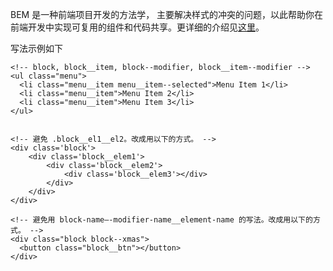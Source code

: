 BEM 是一种前端项目开发的方法学， 主要解决样式的冲突的问题，以此帮助你在前端开发中实现可复用的组件和代码共享。更详细的介绍见[这里](http://www.jianshu.com/p/49023c3f242c)。

写法示例如下
```
<!-- block, block__item, block--modifier, block__item--modifier -->
<ul class="menu">
  <li class="menu__item menu__item--selected">Menu Item 1</li>
  <li class="menu__item">Menu Item 2</li>
  <li class="menu__item">Menu Item 3</li>
</ul>


<!-- 避免 .block__el1__el2。改成用以下的方式。 -->
<div class='block'>
    <div class='block__elem1'>
        <div class='block__elem2'>
            <div class='block__elem3'></div>
        </div>
    </div>
</div>

<!-- 避免用 block-name–-modifier-name__element-name 的写法。改成用以下的方式。 -->
<div class="block block--xmas">
  <button class="block__btn"></button>
</div>
```
